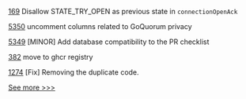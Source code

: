 
[169](https://github.com/hyperledger-labs/yui-ibc-solidity/pull/169) Disallow STATE_TRY_OPEN as previous state in `connectionOpenAck`

[5350](https://github.com/hyperledger/besu/pull/5350) uncomment columns related to GoQuorum privacy

[5349](https://github.com/hyperledger/besu/pull/5349) [MINOR] Add database compatibility to the PR checklist

[382](https://github.com/hyperledger-labs/blockchain-explorer/pull/382) move to ghcr registry

[1274](https://github.com/hyperledger/solang/pull/1274) [Fix] Removing the duplicate code.


[See more >>>](https://start-here.hyperledger.org/pull-requests)
